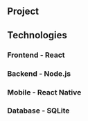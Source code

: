 ## Project

## Technologies
### Frontend - React
### Backend - Node.js
### Mobile - React Native
### Database - SQLite


